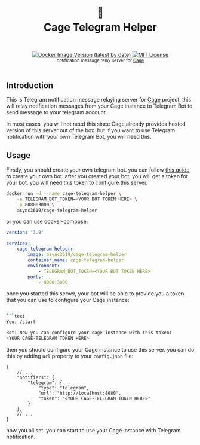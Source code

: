 <h1 align="center">
  <br />
  🦜
  <br />
  Cage Telegram Helper
  <sup>
    <br />
    <br />
  </sup>    
</h1>

<div align="center">
    <a href="https://registry.hub.docker.com/r/async3619/cage-telegram-helper">
        <img alt="Docker Image Version (latest by date)" src="https://img.shields.io/docker/v/async3619/cage-telegram-helper?label=docker&style=flat-square">
    </a>
    <a href="https://github.com/async3619/cage-telegram-helper/blob/main/LICENSE">
        <img src="https://img.shields.io/github/license/async3619/cage-telegram-helper.svg?style=flat-square" alt="MIT License" />
    </a>
    <br />
    <sup>notification message relay server for <a href="https://github.com/async3619/cage">Cage</a></sup>
    <br />
    <br />
</div>

## Introduction

This is Telegram notification message relaying server for [Cage](https://github.com/async3619/cage) project. this will relay notification messages from your Cage instance to Telegram Bot to send message to your telegram account.

In most cases, you will not need this since Cage already provides hosted version of this server out of the box. but if you want to use Telegram notification with your own Telegram Bot, you will need this.

## Usage

Firstly, you should create your own telegram bot. you can follow [this guide](https://core.telegram.org/bots/features#botfather) to create your own bot. after you created your bot, you will get a token for your bot. you will need this token to configure this server.

```bash
docker run -d --name cage-telegram-helper \
    -e TELEGRAM_BOT_TOKEN=<YOUR BOT TOKEN HERE> \
    -p 8080:3000 \
    async3619/cage-telegram-helper
```

or you can use docker-compose:

```yaml
version: "3.9"

services:
    cage-telegram-helper:
        image: async3619/cage-telegram-helper
        container_name: cage-telegram-helper
        environment:
            - TELEGRAM_BOT_TOKEN=<YOUR BOT TOKEN HERE>
        ports:
            - 8080:3000
```

once you started this server, your bot will be able to provide you a token that you can use to configure your Cage instance:

```bash

```text
You: /start

Bot: Now you can configure your cage instance with this token:
<YOUR CAGE-TELEGRAM TOKEN HERE>
```

then you should configure your Cage instance to use this server. you can do this by adding `url` property to your `config.json` file:

```json5
{
    // ...
    "notifiers": {
        "telegram": {
            "type": "telegram",
            "url": "http://localhost:8080",
            "token": "<YOUR CAGE-TELEGRAM TOKEN HERE>"
        }
    },
    // ...
}
```
now you all set. you can start to use your Cage instance with Telegram notification.
